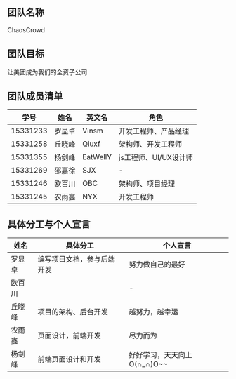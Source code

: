 ## 团队名称
ChaosCrowd

## 团队目标
让美团成为我们的全资子公司

## 团队成员清单
学号|姓名|英文名|角色
-|-|-|-
15331233|罗显卓|Vinsm|开发工程师、产品经理
15331258|丘晓峰|Qiuxf|架构师、开发工程师
15331355|杨剑峰|EatWellY|js工程师、UI/UX设计师
15331269|邵嘉徐|SJX|-
15331246|欧百川|OBC|架构师、项目经理|
15331245|农雨鑫|NYX|开发工程师
## 具体分工与个人宣言
姓名|具体分工|个人宣言
-|-|-
罗显卓|编写项目文档，参与后端开发|努力做自己的最好
欧百川||-
丘晓峰|项目的架构、后台开发|越努力，越幸运
农雨鑫|页面设计，前端开发|尽力而为
杨剑峰|前端页面设计和开发|好好学习，天天向上O(∩_∩)O~~

